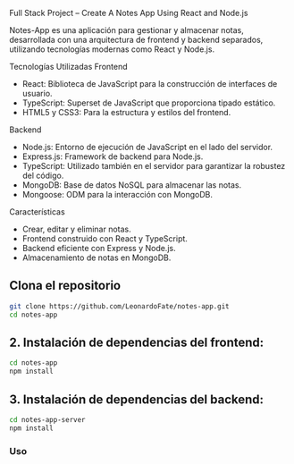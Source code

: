 

Full Stack Project – Create A Notes App Using React and Node.js

Notes-App es una aplicación para gestionar y almacenar notas, desarrollada con una arquitectura de frontend 
y backend separados, utilizando tecnologías modernas como React y Node.js.

Tecnologías Utilizadas
Frontend
 
 * React: Biblioteca de JavaScript para la construcción de interfaces de usuario.
 * TypeScript: Superset de JavaScript que proporciona tipado estático.
 * HTML5 y CSS3: Para la estructura y estilos del frontend.

Backend
 
 * Node.js: Entorno de ejecución de JavaScript en el lado del servidor.
 * Express.js: Framework de backend para Node.js.
 * TypeScript: Utilizado también en el servidor para garantizar la robustez del código.
 * MongoDB: Base de datos NoSQL para almacenar las notas.
 * Mongoose: ODM para la interacción con MongoDB.

Características
 * Crear, editar y eliminar notas.
 * Frontend construido con React y TypeScript.
 * Backend eficiente con Express y Node.js.
 * Almacenamiento de notas en MongoDB.

## Clona el repositorio
```bash
git clone https://github.com/LeonardoFate/notes-app.git
cd notes-app
```
## 2. Instalación de dependencias del frontend:
```bash
cd notes-app
npm install
```

## 3. Instalación de dependencias del backend:
```bash
cd notes-app-server
npm install
```

### Uso
